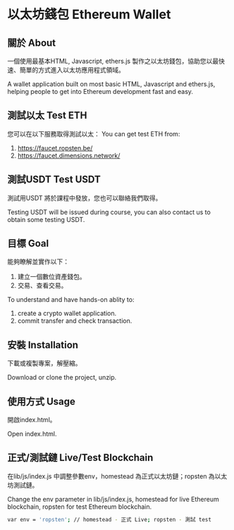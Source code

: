 # 以太坊錢包 Ethereum Wallet
## 關於 About
一個使用最基本HTML, Javascript, ethers.js 製作之以太坊錢包，協助您以最快速、簡單的方式進入以太坊應用程式領域。

A wallet application built on most basic HTML, Javascript and ethers.js, helping people to get into Ethereum development fast and easy.

## 測試以太 Test ETH
您可以在以下服務取得測試以太：
You can get test ETH from: 
1) https://faucet.ropsten.be/
2) https://faucet.dimensions.network/

## 測試USDT Test USDT
測試用USDT 將於課程中發放，您也可以聯絡我們取得。

Testing USDT will be issued during course, you can also contact us to obtain some testing USDT.

## 目標 Goal
能夠瞭解並實作以下：
1) 建立一個數位資產錢包。
2) 交易、查看交易。

To understand and have hands-on ablity to:  
1) create a crypto wallet application.
2) commit transfer and check transaction.

## 安裝 Installation
下載或複製專案，解壓縮。

Download or clone the project, unzip. 

## 使用方式 Usage
開啟index.html。

Open index.html. 

## 正式/測試鏈 Live/Test Blockchain 
在lib/js/index.js 中調整參數env，homestead 為正式以太坊鏈；ropsten 為以太坊測試鏈。

Change the env parameter in lib/js/index.js, homestead for live Ethereum blockchain, ropsten for test Ethereum blockchain. 

```bash
var env = 'ropsten'; // homestead - 正式 Live; ropsten - 測試 test 
```
